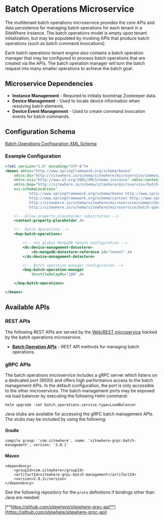 # Batch Operations Microservice

The multitenant batch operations microservice provides the core APIs and data persistence
for managing batch operations for each tenant in a SiteWhere instance. The batch operations
model is empty upon tenant initialization, but may be populated by invoking APIs that
produce batch operations (such as batch command invocations).

Each batch operations tenant engine also contains a batch operation manager that may
be configured to process batch operations that are created via the APIs. The batch operation
manager will turn the batch request into many smaller operations to achieve the batch goal.

## Microservice Dependencies

- **Instance Management** - Required to initially bootstrap Zookeeper data.
- **Device Management** - Used to locate device information when resolving batch elements.
- **Device Event Management** - Used to create command invocation events for batch commands.

## Configuration Schema

[Batch Operations Configuration XML Schema](http://sitewhere.io/schema/sitewhere/microservice/batch-operations/current/batch-operations.xsd)

### Example Configuration

```xml
<?xml version="1.0" encoding="UTF-8"?>
<beans xmlns="http://www.springframework.org/schema/beans"
	xmlns:ds="http://sitewhere.io/schema/sitewhere/microservice/common/datastore"
	xmlns:xsi="http://www.w3.org/2001/XMLSchema-instance" xmlns:context="http://www.springframework.org/schema/context"
	xmlns:bop="http://sitewhere.io/schema/sitewhere/microservice/batch-operations"
	xsi:schemaLocation="
           http://www.springframework.org/schema/beans http://www.springframework.org/schema/beans/spring-beans-3.1.xsd
           http://www.springframework.org/schema/context http://www.springframework.org/schema/context/spring-context-3.1.xsd
           http://sitewhere.io/schema/sitewhere/microservice/common/datastore http://sitewhere.io/schema/sitewhere/microservice/common/current/datastore-common.xsd
           http://sitewhere.io/schema/sitewhere/microservice/batch-operations http://sitewhere.io/schema/sitewhere/microservice/batch-operations/current/batch-operations.xsd">

	<!-- Allow property placeholder substitution -->
	<context:property-placeholder />

	<!-- Batch Operations -->
	<bop:batch-operations>

		<!-- Use global MongoDB tenant configuration -->
		<ds:device-management-datastore>
			<ds:mongodb-datastore-reference id="tenant" />
		</ds:device-management-datastore>

		<!-- Batch operation manager configuration -->
		<bop:batch-operation-manager
			throttleDelayMs="100" />

	</bop:batch-operations>

</beans>
```

## Available APIs

### REST APIs

The following REST APIs are served by the [Web/REST microservice](web-rest.md) backed by the batch
operations microservice.

- [**Batch Operation APIs**](http://sitewhere.io/docs/2.0.0/api2/#tag/batch-operations) - REST API methods for managing batch operations.

### gRPC APIs

The batch operations microservice includes a gRPC server which listens on a dedicated port
(9000) and offers high performance access to the batch management APIs. In the default
configuration, the port is only accessible to the other microservices. The batch management
ports may be exposed via load balancer by executing the following Helm command:

`helm upgrade -set batch_operations.service.type=LoadBalancer`

Java stubs are available for accessing the gRPC batch management APIs. The stubs
may be included by using the following:

#### Gradle

```
compile group: 'com.sitewhere', name: 'sitewhere-grpc-batch-management', version: '2.0.1'
```

#### Maven

```
<dependency>
    <groupId>com.sitewhere</groupId>
    <artifactId>sitewhere-grpc-batch-management</artifactId>
    <version>2.0.1</version>
</dependency>
```

See the following repository for
the `proto` definitions if bindings other than Java are needed:

[**https://github.com/sitewhere/sitewhere-grpc-api**](https://github.com/sitewhere/sitewhere-grpc-api)
